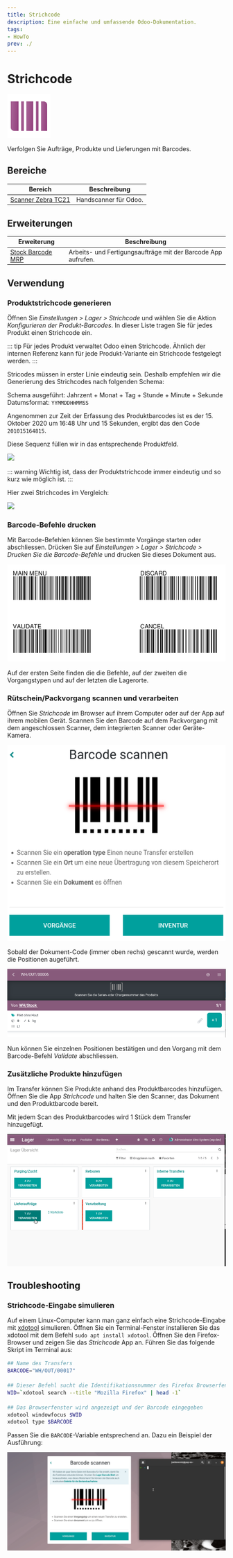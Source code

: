 ```yaml
---
title: Strichcode
description: Eine einfache und umfassende Odoo-Dokumentation.
tags:
- HowTo
prev: ./
---
```

# Strichcode
![icons_odoo_stock_barcode](assets/icons_odoo_stock_barcode.png)

Verfolgen Sie Aufträge, Produkte und Lieferungen mit Barcodes.

## Bereiche

| Bereich                                             | Beschreibung          |
| --------------------------------------------------- | --------------------- |
| [Scanner Zebra TC21](Scanner%20Zebra%20TC21.md) | Handscanner für Odoo. |

## Erweiterungen

| Erweiterung                                                         | Beschreibung                                                                                                |
| ------------------------------------------------------------------- | ----------------------------------------------------------------------------------------------------------- |
| [Stock Barcode MRP](Stock%20Barcode%20MRP.md)                       | Arbeits- und Fertigungsaufträge mit der Barcode App aufrufen.                                                                                                             |

## Verwendung

### Produktstrichcode generieren

Öffnen Sie *Einstellungen > Lager > Strichcode* und wählen Sie die Aktion *Konfigurieren der Produkt-Barcodes*. In dieser Liste tragen Sie für jedes Produkt einen Strichcode ein.

::: tip
Für jedes Produkt verwaltet Odoo einen Strichcode. Ähnlich der internen Referenz kann für jede Produkt-Variante ein Strichcode festgelegt werden.
:::

Stricodes müssen in erster Linie eindeutig sein. Deshalb empfehlen wir die Generierung des Strichcodes nach folgenden Schema:

Schema ausgeführt: Jahrzent + Monat + Tag + Stunde + Minute + Sekunde  
Datumsformat: `YYMMDDHHMMSS`

Angenommen zur Zeit der Erfassung des Produktbarcodes ist es der 15. Oktober 2020 um 16:48 Uhr und 15 Sekunden, ergibt das den Code `201015164815`.

Diese Sequenz füllen wir in das entsprechende Produktfeld.

![](assets/Strichcode%20f%C3%BCr%20Produkte%20generieren.png)

::: warning
Wichtig ist, dass der Produktstrichcode immer eindeutig und so kurz wie möglich ist.
:::

Hier zwei Strichcodes im Vergleich:

![](assets/Strichcode%20zwei%20Codes%20im%20Vergleich.png)

### Barcode-Befehle drucken

Mit Barcode-Befehlen können Sie bestimmte Vorgänge starten oder abschliessen. Drücken Sie auf *Einstellungen > Lager > Strichcode > Drucken Sie die Barcode-Befehle* und drucken Sie dieses Dokument aus.

![](assets/Strichcode%20Barcode-Befehle.png)

Auf der ersten Seite finden die die Befehle, auf der zweiten die Vorgangstypen und auf der letzten die Lagerorte.

### Rütschein/Packvorgang scannen und verarbeiten

Öffnen Sie *Strichcode* im Browser auf ihrem Computer oder auf der App auf ihrem mobilen Gerät. Scannen Sie den Barcode auf dem Packvorgang mit dem angeschlossen Scanner, dem integrierten Scanner oder Geräte-Kamera.

![](assets/Strichcode%20scannen.png)

Sobald der Dokument-Code (immer oben rechs) gescannt wurde, werden die Positionen augeführt.

![](assets/Strichcode%20Positionen%20Scanvorgang.png)

Nun können Sie einzelnen Positionen bestätigen und den Vorgang mit dem Barcode-Befehl *Validate* abschliessen.

### Zusätzliche Produkte hinzufügen

Im Transfer können Sie Produkte anhand des Produktbarcodes hinzufügen. Öffnen Sie die App *Strichcode* und halten Sie den Scanner, das Dokument und den Produktbarcode bereit.

Mit jedem Scan des Produktbarcodes wird 1 Stück dem Transfer hinzugefügt.

![Strichcode Zusätzliche Produkte hinzufügen](assets/Strichcode%20Zusätzliche%20Produkte%20hinzufügen.gif)

## Troubleshooting

### Strichcode-Eingabe simulieren

Auf einem Linux-Computer kann man ganz einfach eine Strichcode-Eingabe mit [xdotool](https://www.semicomplete.com/projects/xdotool/) simulieren. Öffnen Sie ein Terminal-Fenster installieren Sie das xdotool mit dem Befehl `sudo apt install xdotool`. Öffnen Sie den Firefox-Browser und zeigen Sie das *Strichcode* App an. Führen Sie das folgende Skript im Terminal aus:

```bash
## Name des Transfers
BARCODE="WH/OUT/00017"

## Dieser Befehl sucht die Identifikationsnummer des Firefox Browserfenster
WID=`xdotool search --title "Mozilla Firefox" | head -1`

## Das Browserfenster wird angezeigt und der Barcode eingegeben
xdotool windowfocus $WID
xdotool type $BARCODE
```

Passen Sie die `BARCODE`-Variable entsprechend an. Dazu ein Beispiel der Ausführung:

![Strichcode Eignabe simulieren](assets/Strichcode%20Eignabe%20simulieren.gif)
